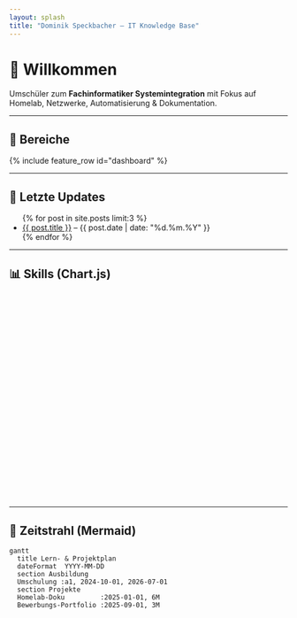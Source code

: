 ```yaml
---
layout: splash
title: "Dominik Speckbacher – IT Knowledge Base"
---
```


# 👋 Willkommen

Umschüler zum **Fachinformatiker Systemintegration** mit Fokus auf Homelab, Netzwerke, Automatisierung & Dokumentation.

---

## 🚀 Bereiche
{% include feature_row id="dashboard" %}

---

## 📝 Letzte Updates
<ul>
  {% for post in site.posts limit:3 %}
    <li><a href="{{ post.url | relative_url }}">{{ post.title }}</a> – {{ post.date | date: "%d.%m.%Y" }}</li>
  {% endfor %}
</ul>

---

## 📊 Skills (Chart.js)
<canvas id="skillsChart" style="max-width:700px; height:360px; margin: 20px auto; display: block;"></canvas>
<script src="https://cdn.jsdelivr.net/npm/chart.js"></script>
<script>
const ctx = document.getElementById('skillsChart');
new Chart(ctx, {
    type: 'bar',
    data: {
      labels: ['Python', 'Docker', 'Ansible', 'Networking'],
      datasets: [{
        label: 'Lernfortschritt (%)',
        data: [70, 45, 25, 60],
        backgroundColor: ['#36a2eb','#ff6384','#ffce56','#4bc0c0']
      }]
    },
    options: { scales: { y: { beginAtZero: true } } }
});
</script>

---

## 📅 Zeitstrahl (Mermaid)
```mermaid
gantt
  title Lern- & Projektplan
  dateFormat  YYYY-MM-DD
  section Ausbildung
  Umschulung :a1, 2024-10-01, 2026-07-01
  section Projekte
  Homelab-Doku         :2025-01-01, 6M
  Bewerbungs-Portfolio :2025-09-01, 3M
  ```

<script type="module"> import mermaid from 'https://cdn.jsdelivr.net/npm/mermaid@10/dist/mermaid.esm.min.mjs'; mermaid.initialize({ startOnLoad: true }); </script>

